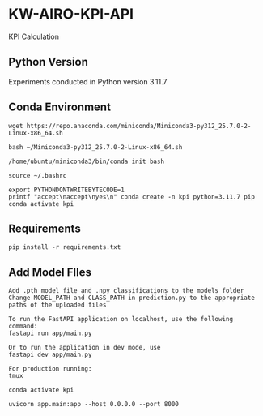 # KW-AIRO-KPI-API
KPI Calculation


## Python Version

Experiments conducted in Python version 3.11.7

## Conda Environment

```
wget https://repo.anaconda.com/miniconda/Miniconda3-py312_25.7.0-2-Linux-x86_64.sh

bash ~/Miniconda3-py312_25.7.0-2-Linux-x86_64.sh

/home/ubuntu/miniconda3/bin/conda init bash

source ~/.bashrc
```

```
export PYTHONDONTWRITEBYTECODE=1
printf "accept\naccept\nyes\n" conda create -n kpi python=3.11.7 pip 
conda activate kpi
```
## Requirements

```
pip install -r requirements.txt
```

## Add Model FIles
```
Add .pth model file and .npy classifications to the models folder
Change MODEL_PATH and CLASS_PATH in prediction.py to the appropriate paths of the uploaded files

To run the FastAPI application on localhost, use the following command:
fastapi run app/main.py

Or to run the application in dev mode, use
fastapi dev app/main.py

For production running:
tmux

conda activate kpi

uvicorn app.main:app --host 0.0.0.0 --port 8000
```


